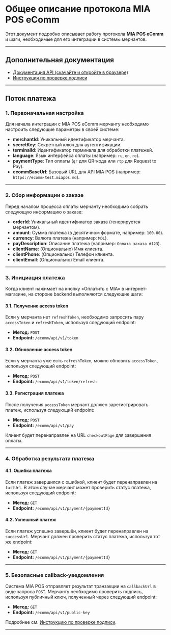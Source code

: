 # Общее описание протокола MIA POS eComm

Этот документ подробно описывает работу протокола **MIA POS eComm** и шаги, необходимые для его интеграции в системы мерчантов.

---

## Дополнительная документация

- [Документация API (скачайте и откройте в браузере)](../mia-ecomm-api_v0.0.1.html)
- [Инструкция по проверке подписи](./signature-verification.md)

---

## Поток платежа

### **1. Первоначальная настройка**

Для начала интеграции с MIA POS eComm мерчанту необходимо настроить следующие параметры в своей системе:

- **merchantId**: Уникальный идентификатор мерчанта.
- **secretKey**: Секретный ключ для аутентификации.
- **terminalId**: Идентификатор терминала для обработки платежей.
- **language**: Язык интерфейса оплаты (например: `ru`, `en`, `ro`).
- **paymentType**: Тип оплаты (`qr` для QR-кода или `rtp` для Request to Pay).
- **ecommBaseUrl**: Базовый URL для API MIA POS (например: `https://ecomm-test.miapos.md`).

---

### **2. Сбор информации о заказе**

Перед началом процесса оплаты мерчанту необходимо собрать следующую информацию о заказе:

- **orderId**: Уникальный идентификатор заказа (генерируется мерчантом).
- **amount**: Сумма платежа (в десятичном формате, например: `100.00`).
- **currency**: Валюта платежа (например: `MDL`).
- **payDescription**: Описание платежа (например: `Оплата заказа #123`).
- **clientName**: (Опционально) Имя клиента.
- **clientPhone**: (Опционально) Телефон клиента.
- **clientEmail**: (Опционально) Email клиента.

---

### **3. Инициация платежа**

Когда клиент нажимает на кнопку «Оплатить с MIA» в интернет-магазине, на стороне backend выполняются следующие шаги:

#### **3.1. Получение access token**

Если у мерчанта нет `refreshToken`, необходимо запросить пару `accessToken` и `refreshToken`, используя следующий endpoint:

- **Метод:** `POST`
- **Endpoint:** `/ecomm/api/v1/token`

#### **3.2. Обновление access token**

Если у мерчанта уже есть `refreshToken`, можно обновить `accessToken`, используя следующий endpoint:

- **Метод:** `POST`
- **Endpoint:** `/ecomm/api/v1/token/refresh`

#### **3.3. Регистрация платежа**

После получения `accessToken` мерчант должен зарегистрировать платеж, используя следующий endpoint:

- **Метод:** `POST`
- **Endpoint:** `/ecomm/api/v1/pay`

Клиент будет перенаправлен на URL `checkoutPage` для завершения оплаты.

---

### **4. Обработка результата платежа**

#### **4.1. Ошибка платежа**

Если платеж завершился с ошибкой, клиент будет перенаправлен на `failUrl`. В этом случае мерчант может проверить статус платежа, используя следующий endpoint:

- **Метод:** `GET`
- **Endpoint:** `/ecomm/api/v1/payment/{paymentId}`

#### **4.2. Успешный платеж**

Если платеж успешно завершён, клиент будет перенаправлен на `successUrl`. Мерчант должен проверить статус платежа, используя тот же endpoint:

- **Метод:** `GET`
- **Endpoint:** `/ecomm/api/v1/payment/{paymentId}`

---

### **5. Безопасные callback-уведомления**

Система MIA POS отправляет результат транзакции на `callbackUrl` в виде запроса `POST`. Мерчанту необходимо проверить подпись, используя публичный ключ, полученный через следующий endpoint:

- **Метод:** `GET`
- **Endpoint:** `/ecomm/api/v1/public-key`

Подробнее см. [Инструкцию по проверке подписи](./signature-verification.md).

---
